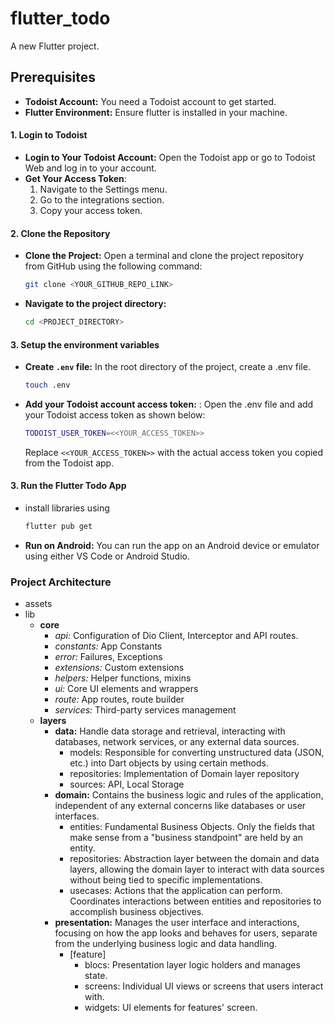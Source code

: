 # flutter_todo

A new Flutter project.

## Prerequisites

- **Todoist Account:** You need a Todoist account to get started.
- **Flutter Environment:** Ensure flutter is installed in your machine.

#### 1. Login to Todoist

- **Login to Your Todoist Account:** Open the Todoist app or go to Todoist Web and log in to your account.
- **Get Your Access Token**:
  1. Navigate to the Settings menu.
  2. Go to the integrations section.
  3. Copy your access token.

#### 2. Clone the Repository

- **Clone the Project:** Open a terminal and clone the project repository from GitHub using the following command:
  ```sh
  git clone <YOUR_GITHUB_REPO_LINK>
  ```
- **Navigate to the project directory:**
  ```sh
  cd <PROJECT_DIRECTORY>
  ```

#### 3. Setup the environment variables

- **Create `.env` file:** In the root directory of the project, create a .env file.
  ```sh
  touch .env
  ```
- **Add your Todoist account access token:** : Open the .env file and add your Todoist access token as shown below:
  ```sh
  TODOIST_USER_TOKEN=<<YOUR_ACCESS_TOKEN>>
  ```
  Replace `<<YOUR_ACCESS_TOKEN>>` with the actual access token you copied from the Todoist app.

#### 3. Run the Flutter Todo App

- install libraries using
  ```sh
  flutter pub get
  ```
- **Run on Android:** You can run the app on an Android device or emulator using either VS Code or Android Studio.

### Project Architecture

- assets
- lib
  - **core**
    - _api:_ Configuration of Dio Client, Interceptor and API routes.
    - _constants:_ App Constants
    - _error:_ Failures, Exceptions
    - _extensions:_ Custom extensions
    - _helpers:_ Helper functions, mixins
    - _ui:_ Core UI elements and wrappers
    - _route:_ App routes, route builder
    - _services:_ Third-party services management
  - **layers**
    - **data:** Handle data storage and retrieval, interacting with databases, network services, or any external data sources.
      - models: Responsible for converting unstructured data (JSON, etc.) into Dart objects by using certain methods.
      - repositories: Implementation of Domain layer repository
      - sources: API, Local Storage
    - **domain:** Contains the business logic and rules of the application, independent of any external concerns like databases or user interfaces.
      - entities: Fundamental Business Objects. Only the fields that make sense from a "business standpoint" are held by an entity.
      - repositories: Abstraction layer between the domain and data layers, allowing the domain layer to interact with data sources without being tied to specific implementations.
      - usecases: Actions that the application can perform. Coordinates interactions between entities and repositories to accomplish business objectives.
    - **presentation:** Manages the user interface and interactions, focusing on how the app looks and behaves for users, separate from the underlying business logic and data handling.
      - [feature]
        - blocs: Presentation layer logic holders and manages state.
        - screens: Individual UI views or screens that users interact with.
        - widgets: UI elements for features' screen.
